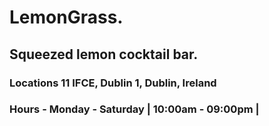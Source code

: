 # LemonGrass.

## Squeezed lemon cocktail bar.

### Locations  11 IFCE, Dublin 1, Dublin, Ireland


### Hours - Monday - Saturday | 10:00am - 09:00pm |